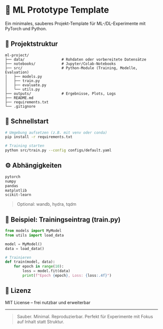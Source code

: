 # 🧠 ML Prototype Template

Ein minimales, sauberes Projekt-Template für ML-/DL-Experimente mit PyTorch und Python.

## 📁 Projektstruktur

```
ml-project/
├── data/                 # Rohdaten oder vorbereitete Datensätze
├── notebooks/            # Jupyter/Colab-Notebooks
├── src/                  # Python-Module (Training, Modelle, Evaluation)
│   ├── models.py
│   ├── train.py
│   ├── evaluate.py
│   └── utils.py
├── outputs/              # Ergebnisse, Plots, Logs
├── README.md
├── requirements.txt
└── .gitignore
```

## 🚀 Schnellstart

```bash
# Umgebung aufsetzen (z.B. mit venv oder conda)
pip install -r requirements.txt

# Training starten
python src/train.py --config configs/default.yaml
```

## ⚙️ Abhängigkeiten

```txt
pytorch
numpy
pandas
matplotlib
scikit-learn
```

> Optional: wandb, hydra, tqdm

## 🧪 Beispiel: Trainingseintrag (train.py)

```python
from models import MyModel
from utils import load_data

model = MyModel()
data = load_data()

# Trainieren
def train(model, data):
    for epoch in range(10):
        loss = model.fit(data)
        print(f"Epoch {epoch}, Loss: {loss:.4f}")
```

## 📝 Lizenz

MIT License – frei nutzbar und erweiterbar

---

> Sauber. Minimal. Reproduzierbar. Perfekt für Experimente mit Fokus auf Inhalt statt Struktur.
